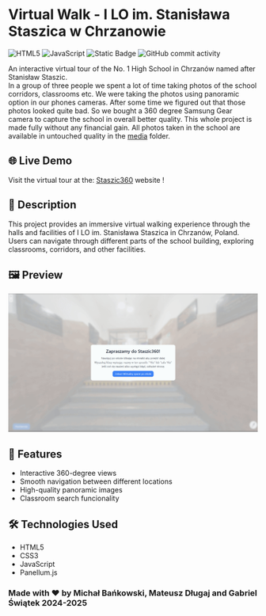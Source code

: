 # Virtual Walk - I LO im. Stanisława Staszica w Chrzanowie

![HTML5](https://img.shields.io/badge/html5-%23E34F26.svg?style=for-the-badge&logo=html5&logoColor=white)
![JavaScript](https://img.shields.io/badge/javascript-%23323330.svg?style=for-the-badge&logo=javascript&logoColor=%23F7DF1E)
![Static Badge](https://img.shields.io/badge/Panellum.js-%23ffa321?style=for-the-badge)
![GitHub commit activity](https://img.shields.io/github/commit-activity/t/AndreansxTech/Staszic360?style=for-the-badge&logo=github)


An interactive virtual tour of the No. 1 High School in Chrzanów named after Stanisław Staszic. </br>
In a group of three people we spent a lot of time taking photos of the school corridors, classrooms etc. We were taking the photos using panoramic option in our phones cameras. After some time we figured out that those photos looked quite bad. So we bought a 360 degree Samsung Gear camera to capture the school in overall better quality. This whole project is made fully without any financial gain. All photos taken in the school are available in untouched quality in the <a href="./media/">media</a> folder.

## 🌐 Live Demo

Visit the virtual tour at the: [Staszic360](https://staszic-virtual-walk.pages.dev) website !

## 📝 Description

This project provides an immersive virtual walking experience through the halls and facilities of I LO im. Stanisława Staszica in Chrzanów, Poland. Users can navigate through different parts of the school building, exploring classrooms, corridors, and other facilities.

## 🖼️ Preview

![Virtual Walk Preview](./additional-media/preview-gif2.gif)

## 🚀 Features

- Interactive 360-degree views
- Smooth navigation between different locations
- High-quality panoramic images
- Classroom search funcionality

## 🛠️ Technologies Used

- HTML5
- CSS3
- JavaScript
- Panellum.js 



### Made with ❤️ by Michał Bańkowski, Mateusz Długaj and Gabriel Świątek 2024-2025
